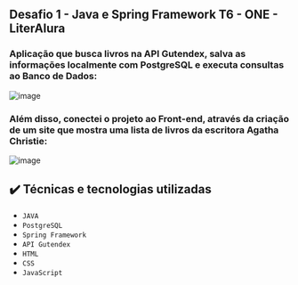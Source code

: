 <h2> 
    Desafio 1 - Java e Spring Framework T6 - ONE - LiterAlura 
</h2>
<h3>Aplicação que busca livros na API Gutendex, salva as informações localmente com PostgreSQL e executa consultas ao Banco de Dados:</h3>

![image](https://github.com/suelense/literalura/assets/90277436/202d814b-e3f9-476c-a480-8a2a25df2239)

<h3>Além disso, conectei o projeto ao Front-end, através da criação de um site que mostra uma lista de livros da escritora Agatha Christie:</h3>

![image](https://github.com/suelense/literalura/assets/90277436/7ecf594f-63fa-4891-9243-825edd8a6b49)



## ✔️ Técnicas e tecnologias utilizadas

- ``JAVA``
- ``PostgreSQL``
- ``Spring Framework``
- ``API Gutendex``
- ``HTML``
- ``CSS``
- ``JavaScript``
